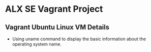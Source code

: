 # ALX SE Vagrant Project

## Vagrant Ubuntu Linux VM Details

* Using uname command to display the basic information about the operating system name.
